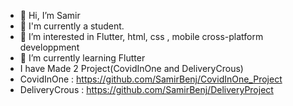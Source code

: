 - 👋 Hi, I’m Samir
- 👋 I'm currently a student.
- 👀 I’m interested in Flutter, html, css , mobile cross-platform developpment 
- 🌱 I’m currently learning Flutter
- I have Made 2 Project(CovidInOne and DeliveryCrous)
- CovidInOne : https://github.com/SamirBenj/CovidInOne_Project
- DeliveryCrous : https://github.com/SamirBenj/DeliveryProject

